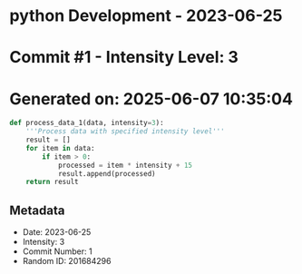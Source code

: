 ﻿# python Development - 2023-06-25
# Commit #1 - Intensity Level: 3
# Generated on: 2025-06-07 10:35:04
```python
def process_data_1(data, intensity=3):
    '''Process data with specified intensity level'''
    result = []
    for item in data:
        if item > 0:
            processed = item * intensity + 15
            result.append(processed)
    return result
```
## Metadata
- Date: 2023-06-25
- Intensity: 3
- Commit Number: 1
- Random ID: 201684296
